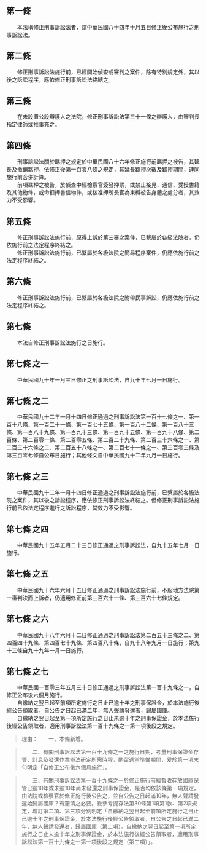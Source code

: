 第一條 
-------
　　本法稱修正刑事訴訟法者，謂中華民國八十四年十月五日修正後公布施行之刑事訴訟法。  


第二條 
-------
　　修正刑事訴訟法施行前，已經開始偵查或審判之案件，除有特別規定外，其以後之訴訟程序，應依修正刑事訴訟法終結之。  


第三條 
-------
　　在未設置公設辯護人之法院，修正刑事訴訟法第三十一條之辯護人，由審判長指定律師或推事充之。  


第四條 
-------
　　刑事訴訟法關於羈押之規定於中華民國八十六年修正施行前羈押之被告，其延長及撤銷羈押，依修正後第一百零八條之規定，其延長羈押次數及羈押期間，連同施行前合併計算。  
　　前項羈押之被告，於偵查中經檢察官簽發押票，或禁止接見、通信、受授書籍及其他物件，或命扣押書信物件，或核准押所長官為束縛被告身體之處分者，其效力不受影響。  


第五條 
-------
　　修正刑事訴訟法施行前，原得上訴於第三審之案件，已繫屬於各級法院者，仍依施行前之法定程序終結之。  
　　修正刑事訴訟法施行前，已繫屬於各級法院之簡易程序案件，仍應依施行前之法定程序終結之。  


第六條 
-------
　　修正刑事訴訟法施行前，已繫屬於各級法院之附帶民事訴訟，仍應依施行前之法定程序終結之。  


第七條 
-------
　　本法自修正刑事訴訟法施行之日施行。  


第七條 之一 
------------
　　中華民國九十年一月三日修正之刑事訴訟法，自九十年七月一日施行。  


第七條 之二 
------------
　　中華民國九十二年一月十四日修正通過之刑事訴訟法第一百十七條之一、第一百十八條、第一百二十一條、第一百七十五條、第一百八十二條、第一百八十三條、第一百八十九條、第一百九十三條、第一百九十五條、第一百九十八條、第二百條、第二百零一條、第二百零五條、第二百二十九條、第二百三十六條之一、第二百三十六條之二、第二百五十八條之一、第二百七十一條之一、第三百零三條及第三百零七條自公布日施行；其他條文自中華民國九十二年九月一日施行。  


第七條 之三 
------------
　　中華民國九十二年一月十四日修正通過之刑事訴訟法施行前，已繫屬於各級法院之案件，其以後之訴訟程序，應依修正刑事訴訟法終結之。但修正刑事訴訟法施行前已依法定程序進行之訴訟程序，其效力不受影響。  


第七條 之四 
------------
　　中華民國九十五年五月二十三日修正通過之刑事訴訟法，自九十五年七月一日施行。  


第七條 之五 
------------
　　中華民國九十六年六月十五日修正通過之刑事訴訟法施行前，不服地方法院第一審判決而上訴者，仍適用修正前第三百六十一條、第三百六十七條規定。  


第七條 之六 
------------
　　中華民國九十八年六月十二日修正通過之刑事訴訟法第二百五十三條之二、第四百四十九條、第四百七十九條、第四百八十條，自九十八年九月一日施行；第九十三條自九十九年一月一日施行。  


第七條 之七 
------------
　　中華民國一百零三年五月三十日修正通過之刑事訴訟法第一百十九條之一，自修正公布後六個月施行。  
　　自繳納之翌日起至前項所定施行之日止已逾十年之刑事保證金，於本法施行後經公告領取者，自公告之日起已滿二年，無人聲請發還者，歸屬國庫。  
　　自繳納之翌日起至第一項所定施行之日止未逾十年之刑事保證金，於本法施行後經公告領取者，適用刑事訴訟法第一百十九條之一第一項後段之規定。  
> 理由：　　一、本條新增。

> 　　二、有關刑事訴訟法第一百十九條之一之施行日期，考量刑事保證金存管、計息及發還作業辦法研定所需時程，酌留適當準備期間，爰於第一項末句明定「自修正公布後六個月施行」。

> 　　三、有關刑事訴訟法第一百十九條之一於修正施行前經暫收存放國庫保管已逾10年或未逾10年尚未發還之刑事保證金，是否均依該條第一項規定，由法院或檢察官於修正施行後公告之，並自公告之日起滿10年，無人聲請發還始歸屬國庫？有釐清之必要。爰參考提存法第30條第1項第1款、第2項規定，增訂第二項、第三項分別明定「自繳納之翌日起至前項所定施行之日止已逾十年之刑事保證金，於本法施行後經公告領取者，自公告之日起已滿二年，無人聲請發還者，歸屬國庫（第二項）。自繳納之翌日起至第一項所定施行之日止未逾十年之刑事保證金，於本法施行後經公告領取者，適用刑事訴訟法第一百十九條之一第一項後段之規定（第三項）」。